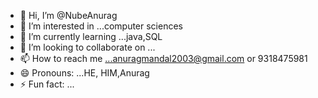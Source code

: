 - 👋 Hi, I’m @NubeAnurag
- 👀 I’m interested in ...computer sciences
- 🌱 I’m currently learning ...java,SQL
- 💞️ I’m looking to collaborate on ...
- 📫 How to reach me ...anuragmandal2003@gmail.com or 9318475981
- 😄 Pronouns: ...HE, HIM,Anurag
- ⚡ Fun fact: ...

<!---
NubeAnurag/NubeAnurag is a ✨ special ✨ repository because its `README.md` (this file) appears on your GitHub profile.
You can click the Preview link to take a look at your changes.
--->
